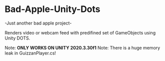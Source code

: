# Bad-Apple-Unity-Dots
-Just another bad apple project-

Renders video or webcam feed with predifined set of GameObjects using Unity DOTS.

Note: **ONLY WORKS ON UNITY 2020.3.30f1** 
Note: There is a huge memory leak in GuizzanPlayer.cs!
